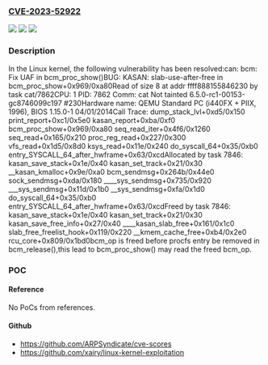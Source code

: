 ### [CVE-2023-52922](https://cve.mitre.org/cgi-bin/cvename.cgi?name=CVE-2023-52922)
![](https://img.shields.io/static/v1?label=Product&message=Linux&color=blue)
![](https://img.shields.io/static/v1?label=Version&message=ffd980f976e7%3C%2011b8e27ed448%20&color=brighgreen)
![](https://img.shields.io/static/v1?label=Vulnerability&message=n%2Fa&color=brighgreen)

### Description

In the Linux kernel, the following vulnerability has been resolved:can: bcm: Fix UAF in bcm_proc_show()BUG: KASAN: slab-use-after-free in bcm_proc_show+0x969/0xa80Read of size 8 at addr ffff888155846230 by task cat/7862CPU: 1 PID: 7862 Comm: cat Not tainted 6.5.0-rc1-00153-gc8746099c197 #230Hardware name: QEMU Standard PC (i440FX + PIIX, 1996), BIOS 1.15.0-1 04/01/2014Call Trace: <TASK> dump_stack_lvl+0xd5/0x150 print_report+0xc1/0x5e0 kasan_report+0xba/0xf0 bcm_proc_show+0x969/0xa80 seq_read_iter+0x4f6/0x1260 seq_read+0x165/0x210 proc_reg_read+0x227/0x300 vfs_read+0x1d5/0x8d0 ksys_read+0x11e/0x240 do_syscall_64+0x35/0xb0 entry_SYSCALL_64_after_hwframe+0x63/0xcdAllocated by task 7846: kasan_save_stack+0x1e/0x40 kasan_set_track+0x21/0x30 __kasan_kmalloc+0x9e/0xa0 bcm_sendmsg+0x264b/0x44e0 sock_sendmsg+0xda/0x180 ____sys_sendmsg+0x735/0x920 ___sys_sendmsg+0x11d/0x1b0 __sys_sendmsg+0xfa/0x1d0 do_syscall_64+0x35/0xb0 entry_SYSCALL_64_after_hwframe+0x63/0xcdFreed by task 7846: kasan_save_stack+0x1e/0x40 kasan_set_track+0x21/0x30 kasan_save_free_info+0x27/0x40 ____kasan_slab_free+0x161/0x1c0 slab_free_freelist_hook+0x119/0x220 __kmem_cache_free+0xb4/0x2e0 rcu_core+0x809/0x1bd0bcm_op is freed before procfs entry be removed in bcm_release(),this lead to bcm_proc_show() may read the freed bcm_op.

### POC

#### Reference
No PoCs from references.

#### Github
- https://github.com/ARPSyndicate/cve-scores
- https://github.com/xairy/linux-kernel-exploitation

